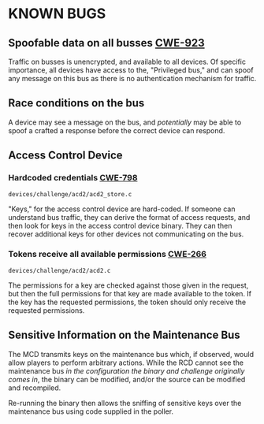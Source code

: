# KNOWN BUGS

## Spoofable data on all busses [CWE-923](https://cwe.mitre.org/data/definitions/923.html)

Traffic on busses is unencrypted, and available to all devices. Of specific importance, all devices have access to the, "Privileged bus," and can spoof any message on this bus as there is no authentication mechanism for traffic.

## Race conditions on the bus

A device may see a message on the bus, and _potentially_ may be able to spoof a crafted a response before the correct device can respond.

## Access Control Device

### Hardcoded credentials [CWE-798](https://cwe.mitre.org/data/definitions/798.html)

`devices/challenge/acd2/acd2_store.c`

"Keys," for the access control device are hard-coded. If someone can understand bus traffic, they can derive the format of access requests, and then look for keys in the access control device binary. They can then recover additional keys for other devices not communicating on the bus.

### Tokens receive all available permissions [CWE-266](https://cwe.mitre.org/data/definitions/266.html)

`devices/challenge/acd2/acd2.c`

The permissions for a key are checked against those given in the request, but then the full permissions for that key are made available to the token. If the key has the requested permissions, the token should only receive the requested permissions.

## Sensitive Information on the Maintenance Bus

The MCD transmits keys on the maintenance bus which, if observed, would allow players to perform arbitrary actions. While the RCD cannot see the maintenance bus _in the configuration the binary and challenge originally comes in_, the binary can be modified, and/or the source can be modified and recompiled.

Re-running the binary then allows the sniffing of sensitive keys over the maintenance bus using code supplied in the poller.